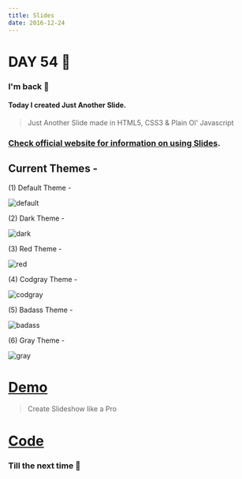 ```yaml
---
title: Slides
date: 2016-12-24
---
```


# DAY 54 👾 

### I'm back 💙

#### Today I created Just Another Slide.

> Just Another Slide made in HTML5, CSS3 & Plain Ol' Javascript

### [Check official website for information on using Slides](https://deadcoder0904.github.io/slides-official-website/).

## Current Themes -

(1) Default Theme -

![default](http://imgur.com/voVoJ2Z.png)

(2) Dark Theme -

![dark](http://imgur.com/FdTX5Dd.png)

(3) Red Theme -

![red](http://imgur.com/RW8tfqL.png)

(4) Codgray Theme -

![codgray](http://imgur.com/ZgtczP2.png)

(5) Badass Theme -

![badass](http://imgur.com/hE83bZ1.png)

(6) Gray Theme -

![gray](http://imgur.com/3bLkxfd.png)

# [Demo](https://deadcoder0904.github.io/slides)

> Create Slideshow like a Pro

# [Code](https://github.com/deadcoder0904/slides)

### Till the next time 👻 